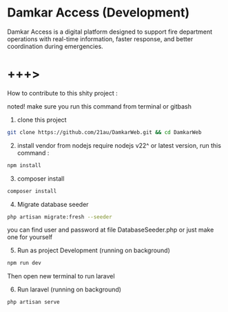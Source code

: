 # Damkar Access (Development)

Damkar Access is a digital platform designed to support fire department operations with real-time information, faster response, and better coordination during emergencies.

# +++>

How to contribute to this shity project :

noted! make sure you run this command from terminal or gitbash

1. clone this project

```bash
git clone https://github.com/21au/DamkarWeb.git && cd DamkarWeb
```

2. install vendor from nodejs
   require nodejs v22^ or latest version, run this command :

```bash
npm install
```

3. composer install

```bash
composer install
```

4. Migrate database seeder

```bash
php artisan migrate:fresh --seeder
```

you can find user and password at file DatabaseSeeder.php or just make one for yourself

5. Run as project Development (running on background)

```bash
npm run dev
```

Then open new terminal to run laravel

6. Run laravel (running on background)

```bash
php artisan serve
```
